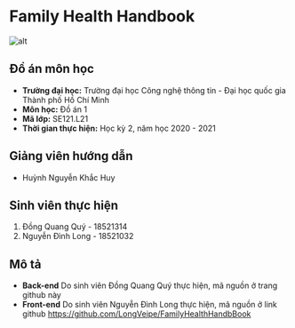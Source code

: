# Family Health Handbook
![alt](https://trankyphat.com/wp-content/uploads/2015/05/nodejs-logo.png)
## Đồ án môn học
* **Trường đại học:** Trường đại học Công nghệ thông tin - Đại học quốc gia Thành phố Hồ Chí Minh
* **Môn học:** Đồ án 1
* **Mã lớp:** SE121.L21
* **Thời gian thực hiện:** Học kỳ 2, năm học 2020 - 2021
## Giảng viên hướng dẫn
* Huỳnh Nguyễn Khắc Huy
## Sinh viên thực hiện
1. Đồng Quang Quý - 18521314
2. Nguyễn Đình Long - 18521032
## Mô tả
* **Back-end** Do sinh viên Đồng Quang Quý thực hiện, mã nguồn ở trang github này
* **Front-end** Do sinh viên Nguyễn Đình Long thực hiện, mã nguồn ở link github https://github.com/LongVeipe/FamilyHealthHandbBook
